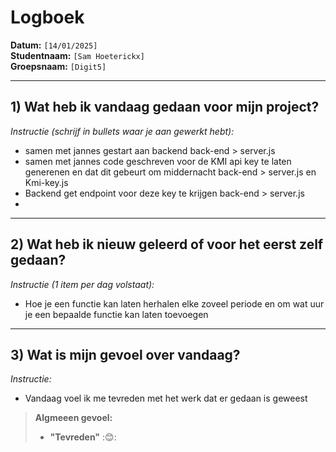 # Logboek

**Datum:** `[14/01/2025]`  
**Studentnaam:** `[Sam Hoeterickx]`  
**Groepsnaam:** `[Digit5]`

---

## 1) Wat heb ik vandaag gedaan voor mijn project?

*Instructie (schrijf in bullets waar je aan gewerkt hebt):*  
- samen met jannes gestart aan backend back-end > server.js
- samen met jannes code geschreven voor de KMI api key te laten generenen en dat dit gebeurt om middernacht back-end > server.js en Kmi-key.js
- Backend get endpoint voor deze key te krijgen back-end > server.js
- 

---
## 2) Wat heb ik nieuw geleerd of voor het eerst zelf gedaan?

*Instructie (1 item per dag volstaat):*  
- Hoe je een functie kan laten herhalen elke zoveel periode en om wat uur je een bepaalde functie kan laten toevoegen

---

## 3) Wat is mijn gevoel over vandaag?

*Instructie:*  
- Vandaag voel ik me tevreden met het werk dat er gedaan is geweest

> **Algmeeen gevoel:**  
> - **"Tevreden"** :😊:  

